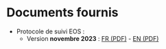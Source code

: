 # Documents fournis

- Protocole de suivi EOS :
  - Version **novembre 2023** : [FR (PDF)](projects/eos/doc/Protocole_Suivi_EOS_2024.pdf) - [EN (PDF)](projects/eos/doc/EOS_sampling_protocol_2024.pdf)
